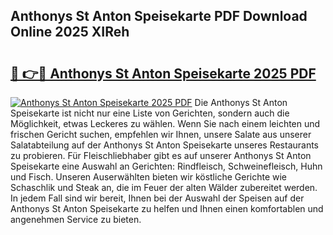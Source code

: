 ## Anthonys St Anton Speisekarte PDF Download Online 2025 XIReh

# <h2><a href="http://gc68cf.nevu.top/?p=Anthonys+St+Anton+Speisekarte">🔗 👉🔴 Anthonys St Anton Speisekarte 2025 PDF</a></h2>

[![Anthonys St Anton Speisekarte 2025 PDF](https://i.imgur.com/dBaPXMq.png)](http://gc68cf.nevu.top/?p=Anthonys+St+Anton+Speisekarte)
Die Anthonys St Anton Speisekarte ist nicht nur eine Liste von Gerichten, sondern auch die Möglichkeit, etwas Leckeres zu wählen. Wenn Sie nach einem leichten und frischen Gericht suchen, empfehlen wir Ihnen, unsere Salate aus unserer Salatabteilung auf der Anthonys St Anton Speisekarte unseres Restaurants zu probieren. Für Fleischliebhaber gibt es auf unserer Anthonys St Anton Speisekarte eine Auswahl an Gerichten: Rindfleisch, Schweinefleisch, Huhn und Fisch. Unseren Auserwählten bieten wir köstliche Gerichte wie Schaschlik und Steak an, die im Feuer der alten Wälder zubereitet werden. In jedem Fall sind wir bereit, Ihnen bei der Auswahl der Speisen auf der Anthonys St Anton Speisekarte zu helfen und Ihnen einen komfortablen und angenehmen Service zu bieten.
